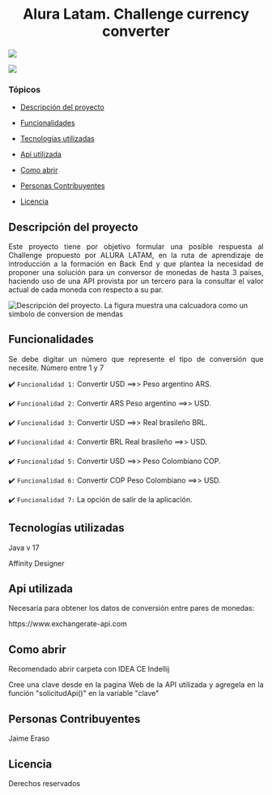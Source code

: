 <h1 align="center">Alura Latam. Challenge currency converter </h1>
<p align="left">
   <img src="https://img.shields.io/badge/STATUS-EN%20DESAROLLO-green">
</p>

<p align="left">
   <img src="https://github.com/githubJHEB/challenge-conversor-de-monedas/assets/35204102/47646182-bb21-4d41-8fbb-395a5e2ca227">
</p>


### Tópicos

- [Descripción del proyecto](#descripción-del-proyecto)

- [Funcionalidades](#funcionalidades)

- [Tecnologías utilizadas](#tecnologías-utilizadas)

- [Api utilizada](#api-utilizada)

- [Como abrir](#como-abrir)

- [Personas Contribuyentes](#personas-contribuyentes)

- [Licencia](#licencia)


## Descripción del proyecto
<p align="justify">
 Este proyecto tiene por objetivo formular una posible respuesta al Challenge propuesto por ALURA LATAM, en la ruta de aprendizaje de introducción a la formación en Back End y que plantea la necesidad de proponer una solución para un conversor de monedas de hasta 3 países, haciendo uso de una API provista por un tercero para la consultar el valor actual de cada moneda con respecto a su par.

![Descripción del proyecto. La figura muestra una calcuadora como un simbolo de conversion de mendas](https://github.com/githubJHEB/challenge-conversor-de-monedas/assets/35204102/83efe225-fdf8-41b2-abc1-3333cd538f42)

</p>

## Funcionalidades

<p align="justify">
Se debe digitar un número que represente el tipo de conversión que necesite. Número entre 1 y 7 
</p>

:heavy_check_mark: `Funcionalidad 1:` Convertir USD ==>> Peso argentino ARS.

:heavy_check_mark: `Funcionalidad 2:` Convertir ARS Peso argentino ==>> USD.

:heavy_check_mark: `Funcionalidad 3:` Convertir USD ==>> Real brasileño BRL.

:heavy_check_mark: `Funcionalidad 4:` Convertir BRL Real brasileño ==>> USD.

:heavy_check_mark: `Funcionalidad 5:` Convertir USD ==>> Peso Colombiano COP.

:heavy_check_mark: `Funcionalidad 6:` Convertir COP Peso Colombiano ==>> USD.

:heavy_check_mark: `Funcionalidad 7:` La opción de salir de la aplicación.

## Tecnologías utilizadas
<p align="justify">
Java v 17
</p>
<p align="justify">
Affinity Designer
</p>

## Api utilizada
<p align="justify">
Necesaria para obtener los datos de conversión entre pares de monedas:
</p>
<p align="justify">
https://www.exchangerate-api.com
</p>

## Como abrir
<p align="justify">
Recomendado abrir carpeta con IDEA CE Indellij
</p>
<p align="justify">
Cree una clave desde en la pagina Web de la API utilizada y agregela en la función "solicitudApi()" en la variable "clave"
</p>


## Personas Contribuyentes
<p align="justify">
Jaime Eraso
</p>

## Licencia

<p align="justify">
Derechos reservados
</p>



